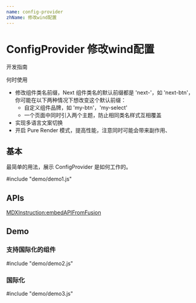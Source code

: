 ```yaml
---
name: config-provider
zhName: 修改wind配置
---
```


# ConfigProvider 修改wind配置

开发指南

何时使用

* 修改组件类名前缀，Next 组件类名的默认前缀都是 'next-'，如 'next-btn'，你可能在以下两种情况下想改变这个默认前缀：
  * 自定义组件品牌，如 'my-btn'，'my-select'
  * 一个页面中同时引入两个主题，防止相同类名样式互相覆盖
* 实现多语言文案切换
* 开启 Pure Render 模式，提高性能，注意同时可能会带来副作用、

## 基本

最简单的用法，展示 ConfigProvider 是如何工作的。

#include "demo/demo1.js"

## APIs

[MDXInstruction:embedAPIFromFusion](https://github.com/alibaba-fusion/next/blob/master/docs/config-provider/index.md)

## Demo

### 支持国际化的组件

#include "demo/demo2.js"

### 国际化

#include "demo/demo3.js"



